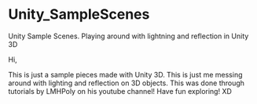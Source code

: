 # Unity_SampleScenes
Unity Sample Scenes. Playing around with lightning and reflection in Unity 3D

Hi, 

This is just a sample pieces made with Unity 3D. This is just me messing around with lighting and reflection on 3D objects. 
This was done through tutorials by LMHPoly on his youtube channel!
Have fun exploring! XD